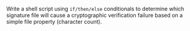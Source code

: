 Write a shell script using `if/then/else` conditionals to determine which signature file will cause a cryptographic verification failure based on a simple file property (character count).